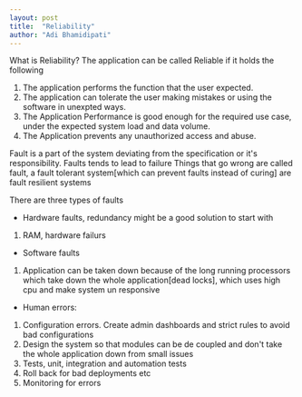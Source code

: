 ```yaml
---
layout: post
title:  "Reliability"
author: "Adi Bhamidipati"
---
```


What is Reliability?
The application can be called Reliable if it holds the following

1. The application performs the function that the user expected.
2. The application can tolerate the user making mistakes or using the software in unexpted ways.
3. The Application Performance is good enough for the required use case, under the expected system load and data volume.
4. The Application prevents any unauthorized access and abuse.

Fault is a part of the system deviating from the specification or it's responsibility. Faults tends to lead to failure
Things that go wrong are called fault, a fault tolerant system[which can prevent faults instead of curing] are fault resilient systems

There are three types of faults
- Hardware faults, redundancy might be a good solution to start with
1. RAM, hardware failurs
- Software faults
 1. Application can be taken down because of the long running processors which take down the whole application[dead locks], which uses high cpu and make system
 un responsive
- Human errors:
 1. Configuration errors. Create admin dashboards and strict rules to avoid bad configurations
 2. Design the system so that modules can be de coupled and don't take the whole application down from small issues
 3. Tests, unit, integration and automation tests
 4. Roll back for bad deployments etc
 5. Monitoring for errors
